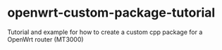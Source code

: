# openwrt-custom-package-tutorial
Tutorial and example for how to create a custom cpp package for a OpenWrt router (MT3000)
